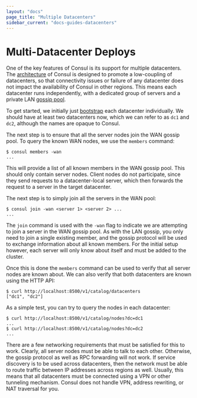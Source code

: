 ```yaml
---
layout: "docs"
page_title: "Multiple Datacenters"
sidebar_current: "docs-guides-datacenters"
---
```


# Multi-Datacenter Deploys

One of the key features of Consul is its support for multiple datacenters.
The [architecture](/docs/internals/architecture.html) of Consul is designed to
promote a low-coupling of datacenters, so that connectivity issues or
failure of any datacenter does not impact the availability of Consul in other
regions. This means each datacenter runs independently, with a dedicated
group of servers and a private LAN [gossip pool](/docs/internals/gossip.html).

To get started, we initially just [bootstrap](/docs/guides/bootstrapping.html) each
datacenter individually. We should have at least two datacenters now, which
we can refer to as `dc1` and `dc2`, although the names are opaque to Consul.

The next step is to ensure that all the server nodes join the WAN gossip pool.
To query the known WAN nodes, we use the `members` command:

```
$ consul members -wan
...
```

This will provide a list of all known members in the WAN gossip pool. This should
only contain server nodes. Client nodes do not participate, since they send requests
to a datacenter-local server, which then forwards the request to a server in the target datacenter.

The next step is to simply join all the servers in the WAN pool:

```
$ consul join -wan <server 1> <server 2> ...
...
```

The `join` command is used with the `-wan` flag to indicate we are attempting
to join a server in the WAN gossip pool. As with the LAN gossip, you only need
to join a single existing member, and the gossip protocol will be used to exchange
information about all known members. For the initial setup however, each server
will only know about itself and must be added to the cluster.

Once this is done the `members` command can be used to verify that
all server nodes are known about. We can also verify that both datacenters
are known using the HTTP API:

```
$ curl http://localhost:8500/v1/catalog/datacenters
["dc1", "dc2"]
```

As a simple test, you can try to query the nodes in each datacenter:

```
$ curl http://localhost:8500/v1/catalog/nodes?dc=dc1
...
$ curl http://localhost:8500/v1/catalog/nodes?dc=dc2
...
```

There are a few networking requirements that must be satisfied for this to
work. Clearly, all server nodes must be able to talk to each other. Otherwise,
the gossip protocol as well as RPC forwarding will not work. If service discovery
is to be used across datacenters, then the network must be able to route traffic
between IP addresses across regions as well. Usually, this means that all datacenters
must be connected using a VPN or other tunneling mechanism. Consul does not handle
VPN, address rewriting, or NAT traversal for you.

